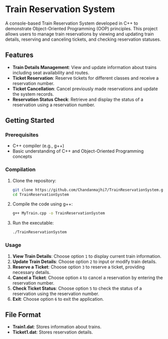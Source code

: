# Train Reservation System

A console-based Train Reservation System developed in C++ to demonstrate Object-Oriented Programming (OOP) principles. This project allows users to manage train reservations by viewing and updating train details, reserving and canceling tickets, and checking reservation statuses.

## Features

- **Train Details Management**: View and update information about trains including seat availability and routes.
- **Ticket Reservation**: Reserve tickets for different classes and receive a reservation number.
- **Ticket Cancellation**: Cancel previously made reservations and update the system records.
- **Reservation Status Check**: Retrieve and display the status of a reservation using a reservation number.

## Getting Started

### Prerequisites

- C++ compiler (e.g., g++)
- Basic understanding of C++ and Object-Oriented Programming concepts

### Compilation

1. Clone the repository:

    ```bash
    git clone https://github.com/Chandanmajhi7/TrainReservationSystem.git
    cd TrainReservationSystem
    ```

2. Compile the code using g++:

    ```bash
    g++ MyTrain.cpp -o TrainReservationSystem
    ```

3. Run the executable:

    ```bash
    ./TrainReservationSystem
    ```

### Usage

1. **View Train Details**: Choose option `1` to display current train information.
2. **Update Train Details**: Choose option `2` to input or modify train details.
3. **Reserve a Ticket**: Choose option `3` to reserve a ticket, providing necessary details.
4. **Cancel a Ticket**: Choose option `4` to cancel a reservation by entering the reservation number.
5. **Check Ticket Status**: Choose option `5` to check the status of a reservation using the reservation number.
6. **Exit**: Choose option `6` to exit the application.

## File Format

- **Train1.dat**: Stores information about trains.
- **Ticket1.dat**: Stores reservation details.



